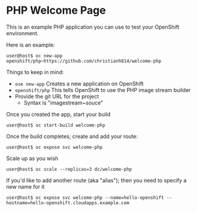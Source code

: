 # PHP Welcome Page

This is an example PHP application you can use to test your OpenShift environment.

Here is an example:
```
user@host$ oc new-app openshift/php~https://github.com/christianh814/welcome-php
```

Things to keep in mind:
* `ose new-app` Creates a new application on OpenShift
* `openshift/php` This tells OpenShift to use the PHP image stream builder
* Provide the git URL for the project
  * Syntax is "imagestream~souce"

Once you created the app, start your build

```
user@host$ oc start-build welcome-php
```

Once the build completes; create and add your route:
```
user@host$ oc expose svc welcome-php
```

Scale up as you wish
```
user@host$ oc scale --replicas=3 dc/welcome-php
```

If you'd like to add another route (aka "alias"); then you need to specify a new name for it

```
user@host$ oc expose svc welcome-php --name=hello-openshift --hostname=hello-openshift.cloudapps.example.com
```
